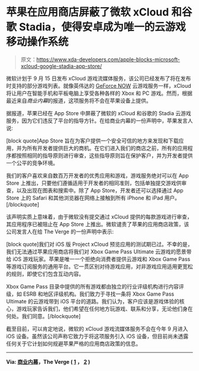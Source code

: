 # 苹果在应用商店屏蔽了微软 xCloud 和谷歌 Stadia，使得安卓成为唯一的云游戏移动操作系统

> 原文：<https://www.xda-developers.com/apple-blocks-microsoft-xcloud-google-stadia-app-store/>

微软计划于 9 月 15 日发布 xCloud 游戏流媒体服务，该公司已经发布了将在发布时支持的部分游戏列表。就像英伟达的 [GeForce NOW](https://www.xda-developers.com/tag/nvidia-geforcenow/) 云游戏服务一样，xCloud 将让用户在智能手机和平板电脑上享受各种各样的 Xbox 和 PC 游戏。然而，根据最近来自*商业内幕*的报道，这项服务将不会在苹果设备上提供。

据报道，苹果已经在 App Store 中屏蔽了微软的 xCloud 和谷歌的 Stadia 云游戏服务，因为它们违反了平台的指导方针。在给商业内幕的一份声明中，苹果发言人说:

[block quote]App Store 旨在为客户提供一个安全可信的地方来发现和下载应用，并为所有开发者提供巨大的商机。在它们进入我们的商店之前，所有的应用程序都按照相同的指导原则进行审查，这些指导原则旨在保护客户，并为开发者提供一个公平的竞争环境。

我们的客户喜欢来自数百万开发者的优秀应用和游戏，游戏服务绝对可以在 App Store 上推出，只要他们遵循适用于开发者的相同准则，包括单独提交游戏供审查，以及出现在图表和搜索中。除了 App Store，开发者还可以选择通过 App Store 上的 Safari 和其他浏览器在网络上接触到所有 iPhone 和 iPad 用户。[/blockquote]

该声明实质上意味着，由于微软没有提交通过 xCloud 提供的每款游戏进行审查，其应用程序已被阻止在 App Store 上推出。微软谴责了苹果的应用商店政策，该公司发言人在给 The Verge 的一份声明中表示:

[block quote]我们对 iOS 版 Project xCloud 预览应用的测试期已过。不幸的是，我们无法通过苹果应用商店将我们对 Xbox Game Pass Ultimate 云游戏的愿景带给 iOS 游戏玩家。苹果是唯一一个拒绝向消费者提供云游戏和 Xbox Game Pass 等游戏订阅服务的通用平台。它一贯区别对待游戏应用，对非游戏应用适用更宽松的规则，即使它们包含互动内容。

Xbox Game Pass 目录中提供的所有游戏都由独立的行业评级机构进行内容评级，如 ESRB 和地区评级机构。我们致力于寻找一条将 Xbox Game Pass Ultimate 的云游戏带到 iOS 平台的道路。我们认为，客户应该是游戏体验的核心，游戏玩家告诉我们，他们希望在任何地方玩游戏、联系和分享，无论他们身在何处。我们同意。[/blockquote]

截至目前，可以肯定地说，微软的 xCloud 游戏流媒体服务不会在今年 9 月进入 iOS 设备。虽然该公司声称它致力于将这项服务引入 iOS 设备，但目前尚未透露任何关于它计划如何规避苹果严格的应用商店政策的信息。

* * *

**Via: [商业内幕](https://www.businessinsider.in/tech/news/when-microsofts-ambitious-netflix-of-gaming-service-launches-in-september-it-wont-arrive-on-apple-devices-heres-why/articleshow/77402872.cms)，The Verge ( [1](https://www.theverge.com/2020/8/6/21357771/apple-cloud-gaming-microsoft-xcloud-google-stadia-ios-app-store-guidelines-violations) ， [2](https://www.theverge.com/2020/8/6/21358074/microsoft-xcloud-cloud-gaming-condems-apple-app-store-rules-iphone-ios) )**